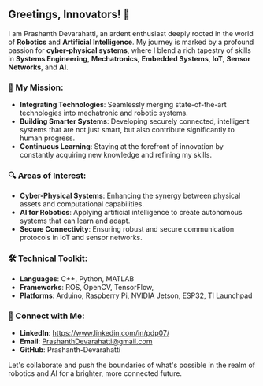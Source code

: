 ## Greetings, Innovators! 🤖

I am Prashanth Devarahatti, an ardent enthusiast deeply rooted in the world of **Robotics** and **Artificial Intelligence**. My journey is marked by a profound passion for **cyber-physical systems**, where I blend a rich tapestry of skills in **Systems Engineering**, **Mechatronics**, **Embedded Systems**, **IoT**, **Sensor Networks**, and **AI**.

### 🚀 My Mission:
- **Integrating Technologies**: Seamlessly merging state-of-the-art technologies into mechatronic and robotic systems.
- **Building Smarter Systems**: Developing securely connected, intelligent systems that are not just smart, but also contribute significantly to human progress.
- **Continuous Learning**: Staying at the forefront of innovation by constantly acquiring new knowledge and refining my skills.

### 🔍 Areas of Interest:
- **Cyber-Physical Systems**: Enhancing the synergy between physical assets and computational capabilities.
- **AI for Robotics**: Applying artificial intelligence to create autonomous systems that can learn and adapt.
- **Secure Connectivity**: Ensuring robust and secure communication protocols in IoT and sensor networks.

### 🛠️ Technical Toolkit:
- **Languages**: C++, Python, MATLAB
- **Frameworks**: ROS, OpenCV, TensorFlow, 
- **Platforms**: Arduino, Raspberry Pi, NVIDIA Jetson, ESP32, TI Launchpad

### 🤝 Connect with Me:
- **LinkedIn**: https://www.linkedin.com/in/pdp07/
- **Email**: PrashanthDevarahatti@gmail.com
- **GitHub**: Prashanth-Devarahatti

Let's collaborate and push the boundaries of what's possible in the realm of robotics and AI for a brighter, more connected future.
